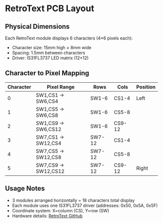 # RetroText PCB Layout

## Physical Dimensions

Each RetroText module displays 6 characters (4×6 pixels each):
- Character size: 15mm high × 8mm wide
- Spacing: 1.5mm between characters
- Driver: IS31FL3737 LED matrix (12×12)

## Character to Pixel Mapping

| Character | Pixel Range | Rows | Cols | Position |
|-----------|-------------|------|------|----------|
| 0 | SW1,CS1 → SW6,CS4 | SW1-6 | CS1-4 | Left |
| 1 | SW1,CS5 → SW6,CS8 | SW1-6 | CS5-8 | |
| 2 | SW1,CS9 → SW6,CS12 | SW1-6 | CS9-12 | |
| 3 | SW7,CS1 → SW12,CS4 | SW7-12 | CS1-4 | |
| 4 | SW7,CS5 → SW12,CS8 | SW7-12 | CS5-8 | |
| 5 | SW7,CS9 → SW12,CS12 | SW7-12 | CS9-12 | Right |

## Usage Notes

- 3 modules arranged horizontally = 18 characters total display
- Each module uses one IS31FL3737 driver (addresses: 0x50, 0x5A, 0x5F)
- Coordinate system: X=column (CS), Y=row (SW)
- Hardware details: [RetroText GitHub](https://github.com/PixelTheater/retrotext)

